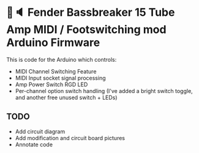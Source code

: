 # 🎸🔈 Fender Bassbreaker 15 Tube Amp MIDI / Footswitching mod Arduino Firmware

This is code for the Arduino which controls: 
- MIDI Channel Switching Feature
- MIDI Input socket signal processing
- Amp Power Switch RGD LED
- Per-channel option switch handling (I've added a bright switch toggle, and another free unused switch + LEDs)

## TODO
- Add circuit diagram
- Add modification and circuit board pictures
- Annotate code
